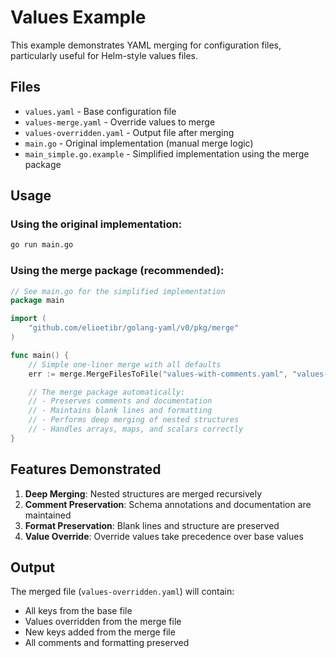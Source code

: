 # Values Example

This example demonstrates YAML merging for configuration files, particularly useful for Helm-style values files.

## Files

- `values.yaml` - Base configuration file
- `values-merge.yaml` - Override values to merge
- `values-overridden.yaml` - Output file after merging
- `main.go` - Original implementation (manual merge logic)
- `main_simple.go.example` - Simplified implementation using the merge package

## Usage

### Using the original implementation:
```bash
go run main.go
```

### Using the merge package (recommended):
```go
// See main.go for the simplified implementation
package main

import (
    "github.com/elioetibr/golang-yaml/v0/pkg/merge"
)

func main() {
    // Simple one-liner merge with all defaults
    err := merge.MergeFilesToFile("values-with-comments.yaml", "values-with-comments-merge.yaml", "values-with-comments-overridden.yaml")

    // The merge package automatically:
    // - Preserves comments and documentation
    // - Maintains blank lines and formatting
    // - Performs deep merging of nested structures
    // - Handles arrays, maps, and scalars correctly
}
```

## Features Demonstrated

1. **Deep Merging**: Nested structures are merged recursively
2. **Comment Preservation**: Schema annotations and documentation are maintained
3. **Format Preservation**: Blank lines and structure are preserved
4. **Value Override**: Override values take precedence over base values

## Output

The merged file (`values-overridden.yaml`) will contain:
- All keys from the base file
- Values overridden from the merge file
- New keys added from the merge file
- All comments and formatting preserved